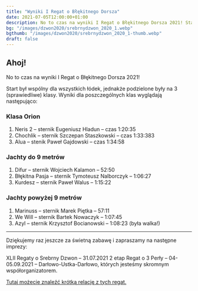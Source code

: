 ```yaml
---
title: "Wyniki I Regat o Błękitnego Dorsza"
date: 2021-07-05T12:00:00+01:00
description: No to czas na wyniki I Regat o Błękitnego Dorsza 2021! Start był wspólny dla wszystkich łódek, jednakże podzielone były na 3 klasy. Wyniki!
bg: "/images/dzwon2020/srebrnydzwon_2020_1.webp"
bgthumb: "/images/dzwon2020/srebrnydzwon_2020_1-thumb.webp"
draft: false
---
```


## Ahoj!
No to czas na wyniki I Regat o Błękitnego Dorsza 2021!

Start był wspólny dla wszystkich łódek, jednakże podzielone były na 3 (sprawiedliwe) klasy. Wyniki dla poszczególnych klas wyglądają następująco:

### Klasa Orion
1. Neris 2 – sternik Eugeniusz Hladun – czas 1:20:35
1. Chochlik – sternik Szczepan Staszkowski – czas 1:33:383
1. Alua – stenik Paweł Gajdowski – czas 1:34:58

### Jachty do 9 metrów
1. Difur – sternik Wojciech Kalamon – 52:50
1. Błękitna Pasja – sternik Tymoteusz Nalborczyk – 1:06:27
1. Kurdesz – sternik Paweł Walus – 1:15:22

### Jachty powyżej 9 metrów
1. Marinuss – sternik Marek Piętka – 57:11
1. We Will – sternik Bartek Nowaczyk – 1:07:45
1. Azyl – sternik Krzysztof Bocianowski – 1:08:23 (była walka!)

---

Dziękujemy raz jeszcze za świetną zabawę i zapraszamy na następne imprezy:

XLII Regaty o Srebrny Dzwon – 31.07.2021
2 etap Regat o 3 Perły – 04-05.09.2021 – Darłowo-Ustka-Darłowo, których jesteśmy skromnym współorganizatorem.

[Tutaj możecie znaleźć krótką relację z tych regat.](/galerie/dorsz2021)